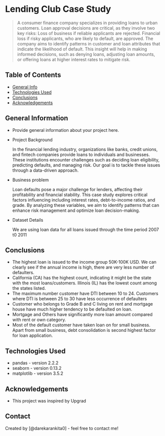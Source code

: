 # Lending Club Case Study
> A consumer finance company specializes in providing loans to urban customers. Loan approval decisions are critical, as they involve two key risks:
Loss of business if reliable applicants are rejected.
Financial loss if risky applicants, who are likely to default, are approved.
The company aims to identify patterns in customer and loan attributes that indicate the likelihood of default. This insight will help in making informed decisions, such as denying loans, adjusting loan amounts, or offering loans at higher interest rates to mitigate risk.


## Table of Contents
* [General Info](#general-information)
* [Technologies Used](#technologies-used)
* [Conclusions](#conclusions)
* [Acknowledgements](#acknowledgements)

<!-- You can include any other section that is pertinent to your problem -->

## General Information
- Provide general information about your project here.
- Project Background
  
  In the financial lending industry, organizations like banks, credit unions, and fintech companies provide loans to individuals and businesses. These institutions encounter challenges such as deciding loan eligibility, predicting defaults, and managing risk. Our goal is to tackle these issues through a data-driven approach.
- Business problem

  Loan defaults pose a major challenge for lenders, affecting their profitability and financial stability. This case study explores critical factors influencing including interest rates, debt-to-income ratios, and grade. By analyzing these variables, we aim to identify patterns that can enhance risk management and optimize loan decision-making.
  
- Dataset Details

  We are using loan data for all loans issued through the time period 2007 t0 2011


## Conclusions
- The highest loan is issued to the income group 50K-100K USD. We can clearly see if the annual income is high, there are very less number of defaulters.
- California (CA) has the highest count, indicating it might be the state with the most loans/customers. Illinois (IL) has the lowest count among the states listed.
- The maximum number customer have DTI between 10 to 24. Customers where DTI is between 25 to 30 have less occurrence of defaulters
- Customer who belongs to Grade B and C living on rent and mortgage house have much higher tendency to be defaulted on loan.
- Mortgage and Others have significantly more loan amount compared with rent or own category.
- Most of the default customer have taken loan on for small business. Apart from small business, debt consolidation is second highest factor for loan application.


## Technologies Used
- pandas - version 2.2.2
- seaborn - version 0.13.2
- matplotlib - version 3.5.2


## Acknowledgements
- This project was inspired by Upgrad

## Contact
Created by [@darekarankita0] - feel free to contact me!
